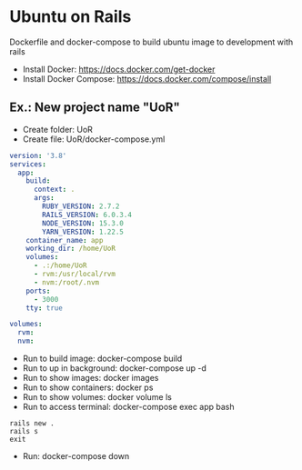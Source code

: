 # Ubuntu on Rails
Dockerfile and docker-compose to build ubuntu image to development with rails

- Install Docker: https://docs.docker.com/get-docker
- Install Docker Compose: https://docs.docker.com/compose/install

## Ex.: New project name "UoR"
- Create folder: UoR 
- Create file: UoR/docker-compose.yml 
```yml
version: '3.8'
services:
  app:
    build:
      context: .
      args:
        RUBY_VERSION: 2.7.2
        RAILS_VERSION: 6.0.3.4
        NODE_VERSION: 15.3.0
        YARN_VERSION: 1.22.5
    container_name: app
    working_dir: /home/UoR
    volumes:
      - .:/home/UoR
      - rvm:/usr/local/rvm
      - nvm:/root/.nvm
    ports:
      - 3000
    tty: true

volumes:
  rvm:
  nvm:
```
- Run to build image: docker-compose build
- Run to up in background: docker-compose up -d
- Run to show images: docker images
- Run to show containers: docker ps
- Run to show volumes: docker volume ls
- Run to access terminal: docker-compose exec app bash
```shell
rails new .
rails s
exit
```
- Run: docker-compose down

